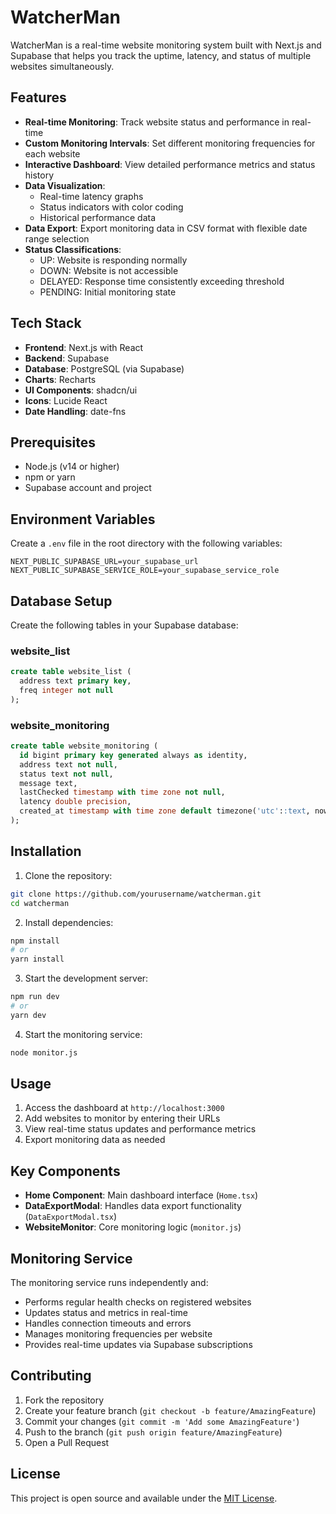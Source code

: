 # WatcherMan

WatcherMan is a real-time website monitoring system built with Next.js and Supabase that helps you track the uptime, latency, and status of multiple websites simultaneously.

## Features

- **Real-time Monitoring**: Track website status and performance in real-time
- **Custom Monitoring Intervals**: Set different monitoring frequencies for each website
- **Interactive Dashboard**: View detailed performance metrics and status history
- **Data Visualization**: 
  - Real-time latency graphs
  - Status indicators with color coding
  - Historical performance data
- **Data Export**: Export monitoring data in CSV format with flexible date range selection
- **Status Classifications**:
  - UP: Website is responding normally
  - DOWN: Website is not accessible
  - DELAYED: Response time consistently exceeding threshold
  - PENDING: Initial monitoring state

## Tech Stack

- **Frontend**: Next.js with React
- **Backend**: Supabase
- **Database**: PostgreSQL (via Supabase)
- **Charts**: Recharts
- **UI Components**: shadcn/ui
- **Icons**: Lucide React
- **Date Handling**: date-fns

## Prerequisites

- Node.js (v14 or higher)
- npm or yarn
- Supabase account and project

## Environment Variables

Create a `.env` file in the root directory with the following variables:

```
NEXT_PUBLIC_SUPABASE_URL=your_supabase_url
NEXT_PUBLIC_SUPABASE_SERVICE_ROLE=your_supabase_service_role
```

## Database Setup

Create the following tables in your Supabase database:

### website_list
```sql
create table website_list (
  address text primary key,
  freq integer not null
);
```

### website_monitoring
```sql
create table website_monitoring (
  id bigint primary key generated always as identity,
  address text not null,
  status text not null,
  message text,
  lastChecked timestamp with time zone not null,
  latency double precision,
  created_at timestamp with time zone default timezone('utc'::text, now())
);
```

## Installation

1. Clone the repository:
```bash
git clone https://github.com/yourusername/watcherman.git
cd watcherman
```

2. Install dependencies:
```bash
npm install
# or
yarn install
```

3. Start the development server:
```bash
npm run dev
# or
yarn dev
```

4. Start the monitoring service:
```bash
node monitor.js
```

## Usage

1. Access the dashboard at `http://localhost:3000`
2. Add websites to monitor by entering their URLs
3. View real-time status updates and performance metrics
4. Export monitoring data as needed

## Key Components

- **Home Component**: Main dashboard interface (`Home.tsx`)
- **DataExportModal**: Handles data export functionality (`DataExportModal.tsx`)
- **WebsiteMonitor**: Core monitoring logic (`monitor.js`)

## Monitoring Service

The monitoring service runs independently and:
- Performs regular health checks on registered websites
- Updates status and metrics in real-time
- Handles connection timeouts and errors
- Manages monitoring frequencies per website
- Provides real-time updates via Supabase subscriptions

## Contributing

1. Fork the repository
2. Create your feature branch (`git checkout -b feature/AmazingFeature`)
3. Commit your changes (`git commit -m 'Add some AmazingFeature'`)
4. Push to the branch (`git push origin feature/AmazingFeature`)
5. Open a Pull Request

## License

This project is open source and available under the [MIT License](LICENSE).
